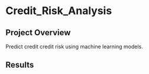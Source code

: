 # Credit_Risk_Analysis
## Project Overview

Predict credit credit risk using machine learning models.

## Results

